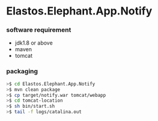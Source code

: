 # Elastos.Elephant.App.Notify

### software requirement 

- jdk1.8 or above
- maven 
- tomcat

### packaging

```sh
>$ cd Elastos.Elephant.App.Notify
>$ mvn clean package
>$ cp target/notify.war tomcat/webapp
>$ cd tomcat-location
>$ sh bin/start.sh
>$ tail -f logs/catalina.out
```

